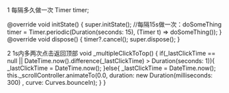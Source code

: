 1 每隔多久做一次
Timer timer;

@override
void initState() {
  super.initState();
  //每隔15s做一次：doSomeThing
  timer = Timer.periodic(Duration(seconds: 15), (Timer t) => doSomeThing());
}
@override
void dispose() {
  timer?.cancel();
  super.dispose();
}

2 1s内多两次点击返回顶部
  void _multipleClickToTop() {
    if(_lastClickTime == null || DateTime.now().difference(_lastClickTime) > Duration(seconds: 1)){
      _lastClickTime = DateTime.now();
    }else{
      _lastClickTime = DateTime.now();
      this._scrollController.animateTo(0.0, duration: new Duration(milliseconds: 300) , curve: Curves.bounceIn);
    }
  }